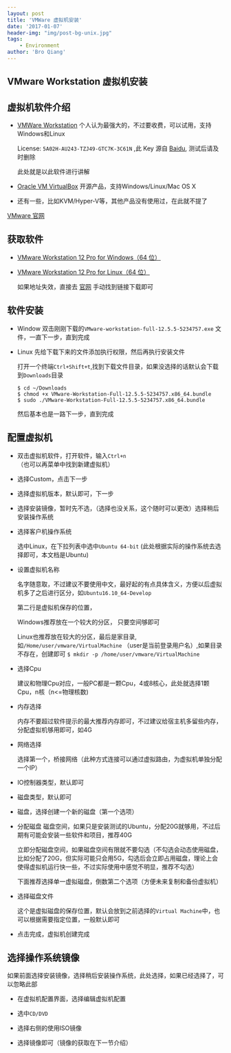 ```yaml
---
layout: post
title: 'VMWare 虚拟机安装'
date: '2017-01-07'
header-img: "img/post-bg-unix.jpg"
tags:
    - Environment
author: 'Bro Qiang'
---
```



## VMware Workstation 虚拟机安装

## 虚拟机软件介绍

- [ VMWare Workstation](http://www.vmware.com/cn/products/workstation/workstation-evaluation.html) 
    个人认为最强大的，不过要收费，可以试用，支持Windows和Linux

    License: `5A02H-AU243-TZJ49-GTC7K-3C61N` ,此 Key 源自 [Baidu](https://zhidao.baidu.com/question/1240914582586009779.html), 测试后请及时删除

    此处就是以此软件进行讲解

- [Oracle VM VirtualBox](https://www.virtualbox.org/) 
    开源产品，支持Windows/Linux/Mac OS X

- 还有一些，比如KVM/Hyper-V等，其他产品没有使用过，在此就不提了


[VMware 官网](http://www.vmware.com/cn.html)

## 获取软件

- [VMware Workstation 12 Pro for Windows（64 位）](https://download3.vmware.com/software/wkst/file/VMware-workstation-full-12.5.5-5234757.exe)

- [VMware Workstation 12 Pro for Linux（64 位）](https://download3.vmware.com/software/wkst/file/VMware-Workstation-Full-12.5.5-5234757.x86_64.bundle)

    如果地址失效，直接去 [官网](http://www.vmware.com/cn.html) 手动找到链接下载即可

## 软件安装

- Window 双击刚刚下载的`VMware-workstation-full-12.5.5-5234757.exe` 文件，一直下一步，直到完成

- Linux 先给下载下来的文件添加执行权限，然后再执行安装文件

    打开一个终端`Ctrl+Shift+t`,找到下载文件目录，如果没选择的话默认会下载到`Downloads`目录

    ```shell
    $ cd ~/Downloads
    $ chmod +x VMware-Workstation-Full-12.5.5-5234757.x86_64.bundle
    $ sudo ./VMware-Workstation-Full-12.5.5-5234757.x86_64.bundle
    ```

    然后基本也是一路下一步，直到完成

## 配置虚拟机

- 双击虚拟机软件，打开软件，输入`Ctrl+n` （也可以再菜单中找到新建虚拟机）

- 选择Custom，点击下一步

- 选择虚拟机版本，默认即可，下一步

- 选择安装镜像，暂时先不选，（选择也没关系，这个随时可以更改）选择稍后安装操作系统

- 选择客户机操作系统

    选中Linux，在下拉列表中选中`Ubuntu 64-bit` (此处根据实际的操作系统去选择即可，本文档是Ubuntu)

- 设置虚拟机名称

    名字随意取，不过建议不要使用中文，最好起的有点具体含义，方便以后虚拟机多了之后进行区分，如`Ubuntu16.10_64-Develop`

    第二行是虚拟机保存的位置，

    Windows推荐放在一个较大的分区， 只要空间够即可

    Linux也推荐放在较大的分区，最后是家目录,如`/Home/user/vmware/VirtualMachine` （user是当前登录用户名）,如果目录不存在，创建即可 `$ mkdir -p /home/user/vmware/VirtualMachine`

- 选择Cpu

    建议和物理Cpu对应，一般PC都是一颗Cpu，4或8核心，此处就选择1颗Cpu，n核（n<=物理核数)

- 内存选择

    内存不要超过软件提示的最大推荐内存即可，不过建议给宿主机多留些内存，分配虚拟机够用即可，如4G

- 网络选择

    选择第一个，桥接网络（此种方式连接可以通过虚拟路由，为虚拟机单独分配一个IP）

- IO控制器类型，默认即可

- 磁盘类型，默认即可

- 磁盘，选择创建一个新的磁盘（第一个选项）

- 分配磁盘
    磁盘空间，如果只是安装测试的Ubuntu，分配20G就够用，不过后期有可能会安装一些软件和项目，推荐40G

    立即分配磁盘空间，如果磁盘空间有限就不要勾选（不勾选会动态使用磁盘，比如分配了20G，但实际可能只会用5G，勾选后会立即占用磁盘，理论上会使得虚拟机运行快一些，不过实际使用中感觉不明显，推荐不勾选）

    下面推荐选择单一虚拟磁盘，倒数第二个选项（方便未来复制和备份虚拟机）

- 选择磁盘文件

    这个是虚拟磁盘的保存位置，默认会放到之前选择的`Virtual Machine`中，也可以根据需要指定位置，一般默认即可

- 点击完成，虚拟机创建完成

## 选择操作系统镜像

如果前面选择安装镜像，选择稍后安装操作系统，此处选择，如果已经选择了，可以忽略此部

- 在虚拟机配置界面，选择编辑虚拟机配置

- 选中`CD/DVD`

- 选择右侧的使用ISO镜像

- 选择镜像即可（镜像的获取在下一节介绍）
 
